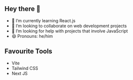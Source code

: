 ## Hey there 👋

- 🌱 I’m currently learning React.js
- 👯 I’m looking to collaborate on web development projects
- 🤔 I’m looking for help with projects that involve JavaScript
- 😄 Pronouns: he/him

## Favourite Tools

- Vite
- Tailwind CSS
- Next JS



